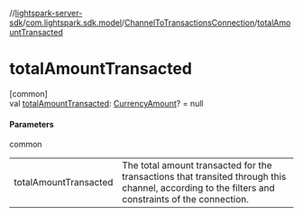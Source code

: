 //[lightspark-server-sdk](../../../index.md)/[com.lightspark.sdk.model](../index.md)/[ChannelToTransactionsConnection](index.md)/[totalAmountTransacted](total-amount-transacted.md)

# totalAmountTransacted

[common]\
val [totalAmountTransacted](total-amount-transacted.md): [CurrencyAmount](../-currency-amount/index.md)? = null

#### Parameters

common

| | |
|---|---|
| totalAmountTransacted | The total amount transacted for the transactions that transited through this channel, according to the filters and constraints of the connection. |
